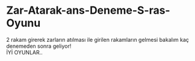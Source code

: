 # Zar-Atarak-ans-Deneme-S-ras-Oyunu

2 rakam girerek zarların atılması ile girilen rakamların gelmesi bakalım kaç denemeden sonra geliyor! <br>
İYİ OYUNLAR..
